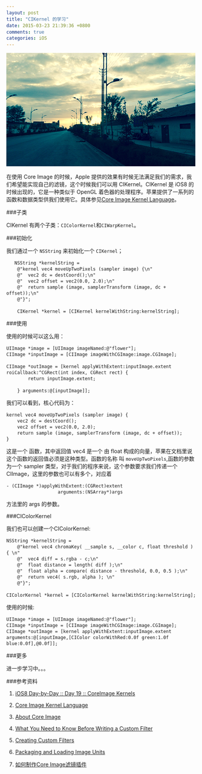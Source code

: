 ```yaml
---
layout: post
title: "CIKernel 的学习"
date: 2015-03-23 21:39:36 +0800
comments: true
categories: iOS 
---
```

![](/images/201503232142.png)

在使用 Core Image 的时候，Apple 提供的效果有时候无法满足我们的需求，我们希望能实现自己的滤镜，这个时候我们可以用 CIKernel。CIKernel 是 iOS8 的时候出现的，它是一种类似于 OpenGL 着色器的处理程序。苹果提供了一系列的函数和数据类型供我们使用它。具体参见[Core Image Kernel Language](https://developer.apple.com/library/mac/documentation/GraphicsImaging/Reference/CIKernelLangRef/ci_gslang_ext.html)。

###子类

CIKernel 有两个子类：`CIColorKernel`和`CIWarpKernel`。

###初始化

我们通过一个 `NSString` 来初始化一个 `CIKernel`；

```objc
   NSString *kernelString =
    @"kernel vec4 moveUpTwoPixels (sampler image) {\n"
    @"  vec2 dc = destCoord();\n"
    @"  vec2 offset = vec2(0.0, 2.0);\n"
    @"  return sample (image, samplerTransform (image, dc + offset));\n"
    @"}";

    CIKernel *kernel = [CIKernel kernelWithString:kernelString];
```

###使用

使用的时候可以这么用：

```objc
UIImage *image = [UIImage imageNamed:@"flower"];
CIImage *inputImage = [CIImage imageWithCGImage:image.CGImage];

CIImage *outImage = [kernel applyWithExtent:inputImage.extent roiCallback:^CGRect(int index, CGRect rect) {
        return inputImage.extent;

    } arguments:@[inputImage]];
```

我们可以看到，核心代码为：

```objc
kernel vec4 moveUpTwoPixels (sampler image) {
    vec2 dc = destCoord();
    vec2 offset = vec2(0.0, 2.0);
    return sample (image, samplerTransform (image, dc + offset));
}
```

这是一个 函数，其中返回值 vec4 是一个 由 float 构成的向量，苹果在文档里说这个函数的返回值必须是这种类型。函数的名称 叫 `moveUpTwoPixels`,函数的参数为一个 sampler 类型，对于我们的程序来说，这个参数要求我们传递一个CIImage，这里的参数也可以有多个，对应着

```objc
- (CIImage *)applyWithExtent:(CGRect)extent
                   arguments:(NSArray*)args
```
 方法里的 args 的参数。


###CIColorKernel

我们也可以创建一个CIColorKernel:

```objc
NSString *kernelString =
    @"kernel vec4 chromaKey( __sample s, __color c, float threshold ) { \n"
    @"  vec4 diff = s.rgba - c;\n"
    @"  float distance = length( diff );\n"
    @"  float alpha = compare( distance - threshold, 0.0, 0.5 );\n"
    @"  return vec4( s.rgb, alpha ); \n"
    @"}";

CIColorKernel *kernel = [CIColorKernel kernelWithString:kernelString];
```


使用的时候:

```objc
UIImage *image = [UIImage imageNamed:@"flower"];
CIImage *inputImage = [CIImage imageWithCGImage:image.CGImage];
CIImage *outImage = [kernel applyWithExtent:inputImage.extent arguments:@[inputImage,[CIColor colorWithRed:0.0f green:1.0f blue:0.0f],@0.0f]];
```

###更多

 进一步学习中。。。



###参考资料

 1. [iOS8 Day-by-Day :: Day 19 :: CoreImage Kernels](http://www.shinobicontrols.com/blog/posts/2014/08/19/ios8-day-by-day-day-19-coreimage-kernels)

 2. [Core Image Kernel Language](https://developer.apple.com/library/mac/documentation/GraphicsImaging/Reference/CIKernelLangRef/ci_gslang_ext.html#//apple_ref/doc/uid/TP40004397-CH206-TPXREF101)

 3. [About Core Image](https://developer.apple.com/library/mac/documentation/GraphicsImaging/Conceptual/CoreImaging/ci_intro/ci_intro.html#//apple_ref/doc/uid/TP30001185)

 4. [What You Need to Know Before Writing a Custom Filter](https://developer.apple.com/library/mac/documentation/GraphicsImaging/Conceptual/CoreImaging/ci_advanced_concepts/ci.advanced_concepts.html#//apple_ref/doc/uid/TP30001185-CH9-SW1)

 5. [Creating Custom Filters](https://developer.apple.com/library/mac/documentation/GraphicsImaging/Conceptual/CoreImaging/ci_custom_filters/ci_custom_filters.html#//apple_ref/doc/uid/TP30001185-CH6-TPXREF101)

 6. [Packaging and Loading Image Units](https://developer.apple.com/library/mac/documentation/GraphicsImaging/Conceptual/CoreImaging/ci_image_units/ci_image_units.html#//apple_ref/doc/uid/TP30001185-CH7-SW12)

 7. [如何制作Core Image滤镜插件](http://www.cocoachina.com/b/?p=174#more-174)
